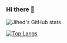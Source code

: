 ### Hi there 👋

![Jihed's GitHub stats](https://github-readme-stats.vercel.app/api?username=JihedC&count_private=true&show_icons=true&theme=transparent) 

[![Top Langs](https://github-readme-stats.vercel.app/api/top-langs/?username=JihedC&hide_progress=true)](https://github.com/JihedC/github-readme-stats)

<!--
**JihedC/JihedC** is a ✨ _special_ ✨ repository because its `README.md` (this file) appears on your GitHub profile.

Here are some ideas to get you started:

- 🔭 I’m currently working on ...
- 🌱 I’m currently learning ...
- 👯 I’m looking to collaborate on ...
- 🤔 I’m looking for help with ...
- 💬 Ask me about ...
- 📫 How to reach me: ...
- 😄 Pronouns: ...
- ⚡ Fun fact: ...
-->
